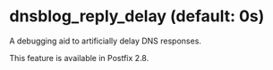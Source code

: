 # dnsblog_reply_delay (default: 0s)
 A debugging aid to artificially delay DNS responses. 


 This feature is available in Postfix 2.8. 


